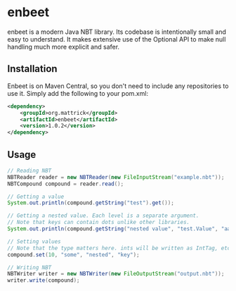 # enbeet
enbeet is a modern Java NBT library. Its codebase is intentionally small and easy to understand. It makes extensive use 
of the Optional API to make null handling much more explicit and safer.

## Installation
Enbeet is on Maven Central, so you don't need to include any repositories to use it. Simply add the following to your 
pom.xml:
```xml
<dependency>
    <groupId>org.mattrick</groupId>
    <artifactId>enbeet</artifactId>
    <version>1.0.2</version>
</dependency>
```

## Usage
```java
// Reading NBT
NBTReader reader = new NBTReader(new FileInputStream("example.nbt"));
NBTCompound compound = reader.read();

// Getting a value
System.out.println(compound.getString("test").get());

// Getting a nested value. Each level is a separate argument.
// Note that keys can contain dots unlike other libraries.
System.out.println(compound.getString("nested value", "test.Value", "aaaa").get());

// Setting values
// Note that the type matters here. ints will be written as IntTag, etc...
compound.set(10, "some", "nested", "key");

// Writing NBT
NBTWriter writer = new NBTWriter(new FileOutputStream("output.nbt"));
writer.write(compound);
```
